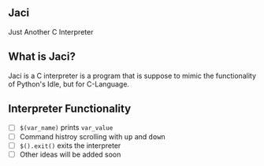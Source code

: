 ## Jaci
Just Another C Interpreter

## What is Jaci?
Jaci is a C interpreter is a program that is suppose to mimic the functionality of Python's Idle,
but for C-Language. 

## Interpreter Functionality
- [ ] `$(var_name)` prints `var_value`
- [ ] Command histroy scrolling with <kbd>up</kbd> and <kbd>down</kbd>
- [ ] `$().exit()` exits the interpreter
- [ ] Other ideas will be added soon
